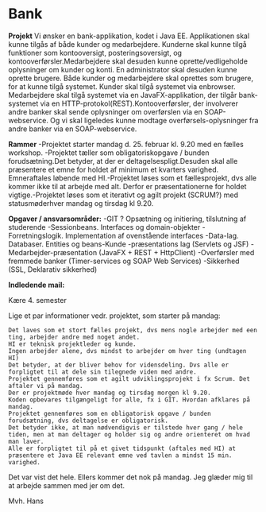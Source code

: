 # Bank

**Projekt**
Vi ønsker en bank-applikation, kodet i Java EE. Applikationen skal kunne tilgås af både kunder og medarbejdere. Kunderne skal kunne tilgå funktioner som kontooversigt, posteringsoversigt, og kontooverførsler.Medarbejdere skal desuden kunne oprette/vedligeholde oplysninger om kunder og konti. En administrator skal desuden kunne oprette brugere. Både kunder og medarbejdere skal oprettes som brugere, for at kunne tilgå systemet. Kunder skal tilgå systemet via enbrowser. Medarbejdere skal tilgå systemet via en JavaFX-applikation, der tilgår bank-systemet via en HTTP-protokol(REST).Kontooverførsler, der involverer andre banker skal sende oplysninger om overførslen via en SOAP-webservice. Og vi skal ligeledes kunne modtage overførsels-oplysninger fra andre banker via en SOAP-webservice.

**Rammer**
-Projektet starter mandag d. 25. februar kl. 9.20 med en fælles workshop. -Projektet tæller som obligatoriskopgave / bunden forudsætning.Det betyder, at der er deltagelsespligt.Desuden skal alle præsentere et emne for holdet af minimum et kvarters varighed. Emneraftales løbende med HI.-Projektet løses som et fællesprojekt, dvs alle kommer ikke til at arbejde med alt. Derfor er præsentationerne for holdet vigtige.-Projektet løses som et iterativt og agilt projekt (SCRUM?) med statusmøderhver mandag og tirsdag kl 9.20.

**Opgaver / ansvarsområder:**
-GIT ? Opsætning og initiering, tilslutning af studerende
-Sessionbeans. Interfaces og domain-objekter
-Forretningslogik. Implementation af ovenstående interfaces
-Data-lag. Databaser. Entities og beans-Kunde
-præsentations lag (Servlets og JSF)
-Medarbejder-præsentation (JavaFX + REST + HttpClient)
-Overførsler med fremmede banker (Timer-services og SOAP Web Services)
-Sikkerhed (SSL, Deklarativ sikkerhed)



**Indledende mail:**

Kære 4. semester

Lige et par informationer vedr. projektet, som starter på mandag:

    Det laves som et stort fælles projekt, dvs mens nogle arbejder med een ting, arbejder andre med noget andet.
    HI er teknisk projektleder og kunde.
    Ingen arbejder alene, dvs mindst to arbejder om hver ting (undtagen HI)
    Det betyder, at der bliver behov for vidensdeling. Dvs alle er forpligtet til at dele sin tilegnede viden med andre.
    Projektet gennemføres som et agilt udviklingsprojekt i fx Scrum. Det aftaler vi på mandag.
    Der er projektmøde hver mandag og tirsdag morgen kl 9.20.
    Koden opbevares tilgængeligt for alle, fx i GIT. Hvordan afklares på mandag.
    Projektet gennemføres som en obligatorisk opgave / bunden forudsætning, dvs deltagelse er obligatorisk.
    Det betyder ikke, at man nødvendigvis er tilstede hver gang / hele tiden, men at man deltager og holder sig og andre orienteret om hvad man laver.
    Alle er forpligtet til på et givet tidspunkt (aftales med HI) at præsentere et Java EE relevant emne ved tavlen a mindst 15 min. varighed.

Det var vist det hele. Ellers kommer det nok på mandag. Jeg glæder mig til at arbejde sammen med jer om det.

Mvh. Hans
